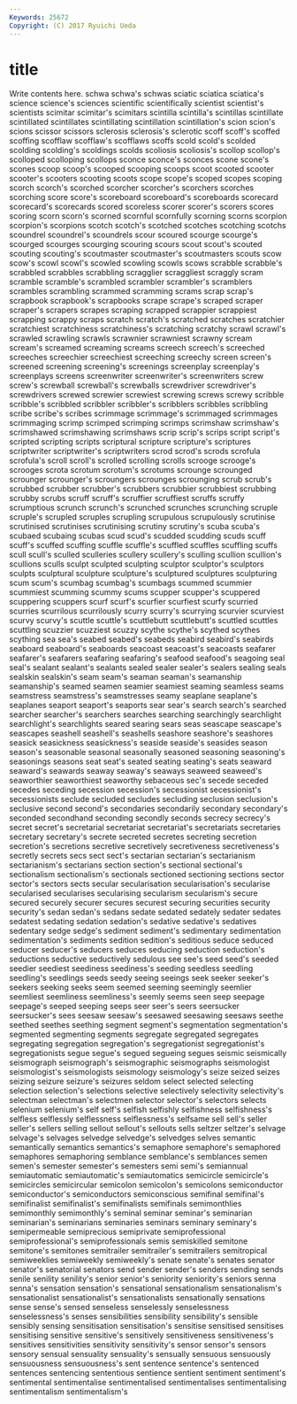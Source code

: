 ```yaml
---
Keywords: 25672 
Copyright: (C) 2017 Ryuichi Ueda
---
```


# title

Write contents here.
 schwa schwa's schwas sciatic sciatica
sciatica's science science's sciences scientific scientifically scientist scientist's scientists scimitar
scimitar's scimitars scintilla scintilla's scintillas scintillate scintillated scintillates scintillating scintillation
scintillation's scion scion's scions scissor scissors sclerosis sclerosis's sclerotic scoff
scoff's scoffed scoffing scofflaw scofflaw's scofflaws scoffs scold scold's scolded
scolding scolding's scoldings scolds scoliosis scoliosis's scollop scollop's scolloped scolloping
scollops sconce sconce's sconces scone scone's scones scoop scoop's scooped
scooping scoops scoot scooted scooter scooter's scooters scooting scoots scope
scope's scoped scopes scoping scorch scorch's scorched scorcher scorcher's scorchers
scorches scorching score score's scoreboard scoreboard's scoreboards scorecard scorecard's scorecards
scored scoreless scorer scorer's scorers scores scoring scorn scorn's scorned
scornful scornfully scorning scorns scorpion scorpion's scorpions scotch scotch's scotched
scotches scotching scotchs scoundrel scoundrel's scoundrels scour scoured scourge scourge's
scourged scourges scourging scouring scours scout scout's scouted scouting scouting's
scoutmaster scoutmaster's scoutmasters scouts scow scow's scowl scowl's scowled scowling
scowls scows scrabble scrabble's scrabbled scrabbles scrabbling scragglier scraggliest scraggly
scram scramble scramble's scrambled scrambler scrambler's scramblers scrambles scrambling scrammed
scramming scrams scrap scrap's scrapbook scrapbook's scrapbooks scrape scrape's scraped
scraper scraper's scrapers scrapes scraping scrapped scrappier scrappiest scrapping scrappy
scraps scratch scratch's scratched scratches scratchier scratchiest scratchiness scratchiness's scratching
scratchy scrawl scrawl's scrawled scrawling scrawls scrawnier scrawniest scrawny scream
scream's screamed screaming screams screech screech's screeched screeches screechier screechiest
screeching screechy screen screen's screened screening screening's screenings screenplay screenplay's
screenplays screens screenwriter screenwriter's screenwriters screw screw's screwball screwball's screwballs
screwdriver screwdriver's screwdrivers screwed screwier screwiest screwing screws screwy scribble
scribble's scribbled scribbler scribbler's scribblers scribbles scribbling scribe scribe's scribes
scrimmage scrimmage's scrimmaged scrimmages scrimmaging scrimp scrimped scrimping scrimps scrimshaw
scrimshaw's scrimshawed scrimshawing scrimshaws scrip scrip's scrips script script's scripted
scripting scripts scriptural scripture scripture's scriptures scriptwriter scriptwriter's scriptwriters scrod
scrod's scrods scrofula scrofula's scroll scroll's scrolled scrolling scrolls scrooge
scrooge's scrooges scrota scrotum scrotum's scrotums scrounge scrounged scrounger scrounger's
scroungers scrounges scrounging scrub scrub's scrubbed scrubber scrubber's scrubbers scrubbier
scrubbiest scrubbing scrubby scrubs scruff scruff's scruffier scruffiest scruffs scruffy
scrumptious scrunch scrunch's scrunched scrunches scrunching scruple scruple's scrupled scruples
scrupling scrupulous scrupulously scrutinise scrutinised scrutinises scrutinising scrutiny scrutiny's scuba
scuba's scubaed scubaing scubas scud scud's scudded scudding scuds scuff
scuff's scuffed scuffing scuffle scuffle's scuffled scuffles scuffling scuffs scull
scull's sculled sculleries scullery scullery's sculling scullion scullion's scullions sculls
sculpt sculpted sculpting sculptor sculptor's sculptors sculpts sculptural sculpture sculpture's
sculptured sculptures sculpturing scum scum's scumbag scumbag's scumbags scummed scummier
scummiest scumming scummy scums scupper scupper's scuppered scuppering scuppers scurf
scurf's scurfier scurfiest scurfy scurried scurries scurrilous scurrilously scurry scurry's
scurrying scurvier scurviest scurvy scurvy's scuttle scuttle's scuttlebutt scuttlebutt's scuttled
scuttles scuttling scuzzier scuzziest scuzzy scythe scythe's scythed scythes scything
sea sea's seabed seabed's seabeds seabird seabird's seabirds seaboard seaboard's
seaboards seacoast seacoast's seacoasts seafarer seafarer's seafarers seafaring seafaring's seafood
seafood's seagoing seal seal's sealant sealant's sealants sealed sealer sealer's
sealers sealing seals sealskin sealskin's seam seam's seaman seaman's seamanship
seamanship's seamed seamen seamier seamiest seaming seamless seams seamstress seamstress's
seamstresses seamy seaplane seaplane's seaplanes seaport seaport's seaports sear sear's
search search's searched searcher searcher's searchers searches searching searchingly searchlight
searchlight's searchlights seared searing sears seas seascape seascape's seascapes seashell
seashell's seashells seashore seashore's seashores seasick seasickness seasickness's seaside seaside's
seasides season season's seasonable seasonal seasonally seasoned seasoning seasoning's seasonings
seasons seat seat's seated seating seating's seats seaward seaward's seawards
seaway seaway's seaways seaweed seaweed's seaworthier seaworthiest seaworthy sebaceous sec's
secede seceded secedes seceding secession secession's secessionist secessionist's secessionists seclude
secluded secludes secluding seclusion seclusion's seclusive second second's secondaries secondarily
secondary secondary's seconded secondhand seconding secondly seconds secrecy secrecy's secret
secret's secretarial secretariat secretariat's secretariats secretaries secretary secretary's secrete secreted
secretes secreting secretion secretion's secretions secretive secretively secretiveness secretiveness's secretly
secrets secs sect sect's sectarian sectarian's sectarianism sectarianism's sectarians section
section's sectional sectional's sectionalism sectionalism's sectionals sectioned sectioning sections sector
sector's sectors sects secular secularisation secularisation's secularise secularised secularises secularising
secularism secularism's secure secured securely securer secures securest securing securities
security security's sedan sedan's sedans sedate sedated sedately sedater sedates
sedatest sedating sedation sedation's sedative sedative's sedatives sedentary sedge sedge's
sediment sediment's sedimentary sedimentation sedimentation's sediments sedition sedition's seditious seduce
seduced seducer seducer's seducers seduces seducing seduction seduction's seductions seductive
seductively sedulous see see's seed seed's seeded seedier seediest seediness
seediness's seeding seedless seedling seedling's seedlings seeds seedy seeing seeings
seek seeker seeker's seekers seeking seeks seem seemed seeming seemingly
seemlier seemliest seemliness seemliness's seemly seems seen seep seepage seepage's
seeped seeping seeps seer seer's seers seersucker seersucker's sees seesaw
seesaw's seesawed seesawing seesaws seethe seethed seethes seething segment segment's
segmentation segmentation's segmented segmenting segments segregate segregated segregates segregating segregation
segregation's segregationist segregationist's segregationists segue segue's segued segueing segues seismic
seismically seismograph seismograph's seismographic seismographs seismologist seismologist's seismologists seismology seismology's
seize seized seizes seizing seizure seizure's seizures seldom select selected
selecting selection selection's selections selective selectively selectivity selectivity's selectman selectman's
selectmen selector selector's selectors selects selenium selenium's self self's selfish
selfishly selfishness selfishness's selfless selflessly selflessness selflessness's selfsame sell sell's
seller seller's sellers selling sellout sellout's sellouts sells seltzer seltzer's
selvage selvage's selvages selvedge selvedge's selvedges selves semantic semantically semantics
semantics's semaphore semaphore's semaphored semaphores semaphoring semblance semblance's semblances semen
semen's semester semester's semesters semi semi's semiannual semiautomatic semiautomatic's semiautomatics
semicircle semicircle's semicircles semicircular semicolon semicolon's semicolons semiconductor semiconductor's semiconductors
semiconscious semifinal semifinal's semifinalist semifinalist's semifinalists semifinals semimonthlies semimonthly semimonthly's
seminal seminar seminar's seminarian seminarian's seminarians seminaries seminars seminary seminary's
semipermeable semiprecious semiprivate semiprofessional semiprofessional's semiprofessionals semis semiskilled semitone semitone's
semitones semitrailer semitrailer's semitrailers semitropical semiweeklies semiweekly semiweekly's senate senate's
senates senator senator's senatorial senators send sender sender's senders sending
sends senile senility senility's senior senior's seniority seniority's seniors senna
senna's sensation sensation's sensational sensationalism sensationalism's sensationalist sensationalist's sensationalists sensationally
sensations sense sense's sensed senseless senselessly senselessness senselessness's senses sensibilities
sensibility sensibility's sensible sensibly sensing sensitisation sensitisation's sensitise sensitised sensitises
sensitising sensitive sensitive's sensitively sensitiveness sensitiveness's sensitives sensitivities sensitivity sensitivity's
sensor sensor's sensors sensory sensual sensuality sensuality's sensually sensuous sensuously
sensuousness sensuousness's sent sentence sentence's sentenced sentences sentencing sententious sentience
sentient sentiment sentiment's sentimental sentimentalise sentimentalised sentimentalises sentimentalising sentimentalism sentimentalism's
